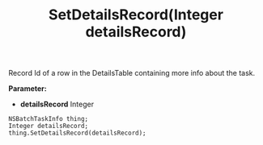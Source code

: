 ﻿---
uid: crmscript_ref_NSBatchTaskInfo_SetDetailsRecord
title: SetDetailsRecord(Integer detailsRecord)
intellisense: NSBatchTaskInfo.SetDetailsRecord
keywords: NSBatchTaskInfo, GetDetailsRecord
so.topic: reference
---

Record Id of a row in the DetailsTable containing more info about the task.

**Parameter:** 
 - **detailsRecord** Integer

```crmscript
NSBatchTaskInfo thing;
Integer detailsRecord;
thing.SetDetailsRecord(detailsRecord);
```

